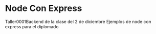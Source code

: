 # Node Con Express
Taller0001Backend de la clase del 2 de diciembre
Ejemplos de node con express para el diplomado
